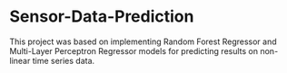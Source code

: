 # Sensor-Data-Prediction
This project was based on implementing Random Forest Regressor and Multi-Layer Perceptron Regressor models for predicting results on non-linear time series data. 
